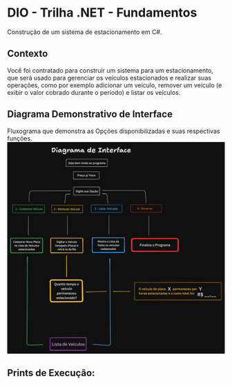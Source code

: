 # DIO - Trilha .NET - Fundamentos
Construção de um sistema de estacionamento em C#.

## Contexto
Você foi contratado para construir um sistema para um estacionamento, que será usado para gerenciar os veículos estacionados e realizar suas operações, como por exemplo adicionar um veículo, remover um veículo (e exibir o valor cobrado durante o período) e listar os veículos.

## Diagrama Demonstrativo de Interface
Fluxograma que demonstra as Opções disponibilizadas e suas respectivas funções.
![Diagrama de Interface](Imagens/diagrama_tl.png)

## Prints de Execução: